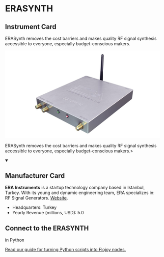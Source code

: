 
# ERASYNTH


## Instrument Card

<div className="flex">

<div>

ERASynth removes the cost barriers and makes quality RF signal synthesis accessible to everyone, especially budget-conscious makers.

</div>

![](./ERASYNTH.jpg)

</div>

ERASynth removes the cost barriers and makes quality RF signal synthesis accessible to everyone, especially budget-conscious makers.>

<details open>
<summary><h2>Manufacturer Card</h2></summary>

**ERA Instruments** is a startup technology company based in Istanbul, Turkey. With its young and dynamic engineering team, ERA specializes in: RF Signal Generators. <a href="https://erainstruments.com/#home">Website</a>.

<ul>
  <li>Headquarters: Turkey</li>
  <li>Yearly Revenue (millions, USD): 5.0</li>
</ul>
</details>

## Connect to the ERASYNTH
 in Python

[Read our guide for turning Python scripts into Flojoy nodes.](https://docs.flojoy.ai/custom-nodes/creating-custom-node/)


